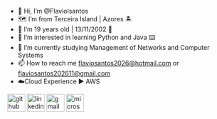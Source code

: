 - 👋 Hi, I’m @Flaviolsantos
- 🗺️ I’m from Terceira Island | Azores 🏝️
- 📆 I’m 19 years old | 13/11/2002 🎂
- 👀 I’m interested in learning Python and Java ⌨️
- 📖 I’m currently studying Management of Networks and Computer Systems
- 📫 How to reach me flaviosantos2026@hotmail.com or flaviosantos202611@gmail.com
- ☁️Cloud Experience ▶️ AWS

[<img src='https://cdn.jsdelivr.net/npm/simple-icons@3.0.1/icons/github.svg' alt='github' height='40'>](https://github.com/Flaviolsantos)  [<img src='https://cdn.jsdelivr.net/npm/simple-icons@3.0.1/icons/linkedin.svg' alt='linkedin' height='40'>](https://www.linkedin.com/in/flávio-santos-1333b422b/)  [<img src='https://cdn.jsdelivr.net/npm/simple-icons@3.0.1/icons/gmail.svg' alt='gmail' height='40'>](mailto=flaviosantos202611@gmail.com)  [<img src='https://cdn.jsdelivr.net/npm/simple-icons@3.0.1/icons/microsoftoutlook.svg' alt='microsoftoutlook' height='40'>](mailto=flaviosantos2026@hotmail.com)  




<!---
Flaviolsantos/Flaviolsantos is a ✨ special ✨ repository because its `README.md` (this file) appears on your GitHub profile.
You can click the Preview link to take a look at your changes.
--->
